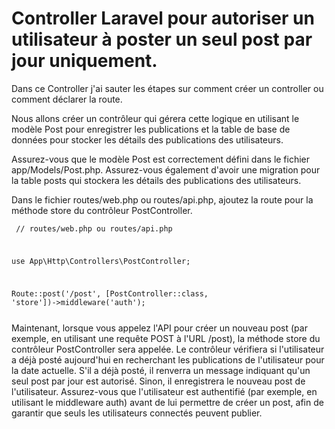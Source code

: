 # Controller Laravel pour autoriser un utilisateur à poster un seul post par jour uniquement.

Dans ce Controller j'ai sauter les étapes sur comment créer un controller ou comment déclarer la route.

Nous allons créer un contrôleur qui gérera cette logique en utilisant le modèle Post pour enregistrer les publications et la table de base de données pour stocker les détails des publications des utilisateurs.

Assurez-vous que le modèle Post est correctement défini dans le fichier app/Models/Post.php. Assurez-vous également d'avoir une migration pour la table posts qui stockera les détails des publications des utilisateurs.

Dans le fichier routes/web.php ou routes/api.php, ajoutez la route pour la méthode store du contrôleur PostController.

<code><pre>
// routes/web.php ou routes/api.php

use App\Http\Controllers\PostController;

Route::post('/post', [PostController::class, 'store'])->middleware('auth');
</pre></code>

Maintenant, lorsque vous appelez l'API pour créer un nouveau post (par exemple, en utilisant une requête POST à l'URL /post), la méthode store du contrôleur PostController sera appelée. Le contrôleur vérifiera si l'utilisateur a déjà posté aujourd'hui en recherchant les publications de l'utilisateur pour la date actuelle. S'il a déjà posté, il renverra un message indiquant qu'un seul post par jour est autorisé. Sinon, il enregistrera le nouveau post de l'utilisateur.
Assurez-vous que l'utilisateur est authentifié (par exemple, en utilisant le middleware auth) avant de lui permettre de créer un post, afin de garantir que seuls les utilisateurs connectés peuvent publier.
